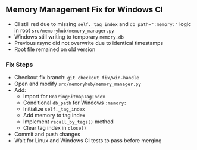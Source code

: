 ## Memory Management Fix for Windows CI

- CI still red due to missing `self._tag_index` and `db_path=":memory:"` logic in root `src/memoryhub/memory_manager.py`
- Windows still writing to temporary `memory.db`
- Previous rsync did not overwrite due to identical timestamps
- Root file remained on old version

### Fix Steps
- Checkout fix branch: `git checkout fix/win-handle`
- Open and modify `src/memoryhub/memory_manager.py`
- Add:
  - Import for `RoaringBitmapTagIndex`
  - Conditional `db_path` for Windows `:memory:`
  - Initialize `self._tag_index`
  - Add memory to tag index
  - Implement `recall_by_tags()` method
  - Clear tag index in `close()`
- Commit and push changes
- Wait for Linux and Windows CI tests to pass before merging